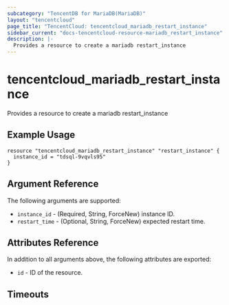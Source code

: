 ```yaml
---
subcategory: "TencentDB for MariaDB(MariaDB)"
layout: "tencentcloud"
page_title: "TencentCloud: tencentcloud_mariadb_restart_instance"
sidebar_current: "docs-tencentcloud-resource-mariadb_restart_instance"
description: |-
  Provides a resource to create a mariadb restart_instance
---
```


# tencentcloud_mariadb_restart_instance

Provides a resource to create a mariadb restart_instance

## Example Usage

```hcl
resource "tencentcloud_mariadb_restart_instance" "restart_instance" {
  instance_id = "tdsql-9vqvls95"
}
```

## Argument Reference

The following arguments are supported:

* `instance_id` - (Required, String, ForceNew) instance ID.
* `restart_time` - (Optional, String, ForceNew) expected restart time.

## Attributes Reference

In addition to all arguments above, the following attributes are exported:

* `id` - ID of the resource.



## Timeouts

<no value>


